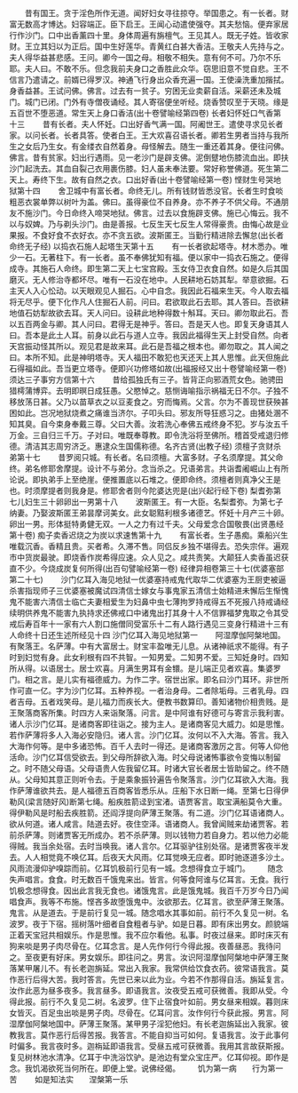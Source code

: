 <!-- { "loadSidebar": true } -->
　　昔有国王。贪于淫色所作无道。闻好妇女寻往掠夺。举国患之。有一长者。财富无数高才博达。妇容端正。臣下启王。王闻心动遣使强夺。其夫愁恼。便弃家居行作沙门。口中出香薰四十里。身体周遍有旃檀气。王见其人。既无子姓。皆收家财。王立其妇以为正后。国中生好莲华。青黄红白甚大香洁。王敬夫人先持与之。夫人得华益甚悲感。王问。卿今一国之母。相敬不相失。意有何不可。乃尔不乐耶。夫人曰。不敢不乐。但念我前夫身口之香胜此众华。窃思旧意不觉自悲。王不信言乃遣请之。前婿已得罗汉。神通飞行身出众香充遍一国。王使澡洗重加揩拭。身香益甚。王试问佛。佛言。过去有一贫子。穷困无业卖薪自活。采薪还未及城门。城门已闭。门外有寺僧夜诵经。其人寄宿便坐听经。烧香赞叹至于天晓。缘是五百世不堕恶道。常生天上身口香洁(出十卷譬喻经第四卷)
长者妇怀妊口气香第十三
　　昔有长者。夫人怀妊。口出好香气满一国。阿阇世王。遣使寻求见长者家。以问长者。长者具答。使者白王。王大欢喜召语长者。卿若生男者当持与我所生之女后乃生女。有金缕衣自然着身。母怪解去。随生一重还着其身。便往问佛。佛言。昔有贫家。妇出行遇雨。见一老沙门是辟支佛。泥倒躄地伤膝流血出。即扶沙门起洗去。其血自裂己衣用裹伤膝。妇人虽未奉法要。常好称誉佛道。死生第二天上。寿终下生。故有自然之衣。口出好香(出十卷譬喻经第一卷)
悭财生号哭地狱第十四
　　舍卫城中有富长者。命终无儿。所有钱财皆悉没官。长者生时食啖粗恶衣裳单弊以树叶为盖。佛曰。虽得豪位不自养身。亦不养子不供父母。不通朋友不施沙门。今日命终入啼哭地狱。佛言。过去以食施辟支佛。施已心悔云。我不以与奴婢。乃与剃头沙门。由是善报。七反生天七反生人常得豪贵。由悔心故是业果报。不食好食不衣好衣。亦不贪五欲。波斯匿王。当勤行精进除去懈怠(出长者命终无子经)
以捣衣石施人起塔生天第十五
　　有一长者欲起塔寺。材木悉办。唯少一石。无著柱下。有一长者。虽不奉佛犹知有福。便以家中一捣衣石施之。便得成寺。其施石人命终。即生第二天上七宝宫殿。玉女侍卫衣食自然。如是久后其国磨灭。无人修治寺都坏尽。唯有一石没在地中。人民耕地石妨其犁。举意欲掘。石主天人入心忪动。以天眼观见人掘石。心中自念。我因此石福来生天。今人取去福将无尽乎。便下化作凡人住掘石人前。问曰。君欲取此石去耶。其人答曰。吾欲耕地值石妨犁故欲去耳。天人问曰。设耕此地种得数十斛耳。天曰。卿勿取此石。吾以五百两金与卿。其人问曰。君得无是神乎。答曰。吾是天人也。即复天身语其人曰。吾本是此土人耳。前身以此石与道人立寺。我因此福得生天上封受自然。向者天宫振动怪其所以。观见君是故来耳。此石是吾福之根本也。卿勿取之。其人闻之曰。本所不知。此是神明塔寺。天人福田不敢犯也天还天上其人思惟。此天但施此石得福如此。吾当更立塔寺。便即兴功修塔如故(出福报经又出十卷譬喻经第一卷)
须达三子事穷方信第十六
　　昔给孤独氏有三子。皆背正向邪酒荒女色。驰骋田猎樗蒲博弈。去明即暝日成狂愚。父愍悼之。慈恻诲喻指示祸福无日不尔。子独不移放荡日甚。父乃以苗草衣之以豆麦食之。穷而悔焉。父言。尔为不善现世获殃甚困如此。岂况地狱烧煮之痛谁当济尔。子叩头曰。邪友所导狂惑习之。由猪处溷不知其臭。自今束身奉戴三尊。父曰大善。汝若洗心奉佛五戒终身不犯。岁与汝五千万金。三自归三千万。子对曰。唯既奉尊教。即令洗浴将至佛所。稽首受戒退归修德。清洁其志周穷济乏。惠逮众生国儒称德。名齐古贤(出教子经)
须檀子贪财杀弟第十七
　　昔罗阅只城。有长者。名曰须檀。大富多财。子名须摩提。其父命终。弟名修耶舍摩提。设计不与弟分。念当杀之。兄语弟言。共诣耆阇崛山上有所论说。即执弟手上至绝崖。便推置底以石堆之。便即命终。须檀者则真净父王是也。时须摩提者则我身是。修耶舍者则今陀婆达兜是(出兴起行经下卷)
梨耆弥第七儿妇生三十卵卵出一男第十八
　　波斯匿王。有一大臣。名梨耆弥。为第七子纳妻。乃娶波斯匿王弟昙摩诃美女。此女聪黠利根多诸德艺。怀妊十月产三十卵。卵出一男。形体挺特勇健无双。一人之力有过千夫。父母爱念合国敬畏(出贤愚经第十卷)
痴子卖香迟烧之为炭以求速售第十九
　　有富长者。生子愚痴。乘船兴生唯载沉香。香精且贵。买者希。久滞不售。同侣反乡独不堪得去。恐失宗伴。遍观市中货炭最驶。即烧香作炭希得应速。众人见之。咸共责笑。大颠狂人卖香虽迟获直不少。今烧成炭复何所得(出百句譬喻经第一卷)
经律异相卷第三十七(优婆塞部第二十七)
　　沙门亿耳入海见地狱一优婆塞持戒鬼代取华二优婆塞为王厨吏被逼杀害指现师子三优婆塞被魔试四清信士嫁女与事鬼家五清信士始精进未懈后生惭愧鬼不能害六清信士临亡夫妻相爱生为妇鼻中虫七薄拘罗持戒得五不死报八持戒诵经续明供养鬼不能害九执持求还佛戒口中诸鬼出打其身十人不信罪福梦鬼取之令其受戒后寿百年十一家有六人割口施僧同受富乐十二有人路行遇见三变身行精进十三有人命终十日还生述所经见十四
沙门亿耳入海见地狱第一
　　阿湿摩伽阿槃地国。有聚落王。名萨薄。中有大富居士。财宝丰盈唯无儿息。从诸神祇求不能得。有子时到妇觉有身。此女利根有四不共智。一知男爱。二知男不爱。三知妊身时。四知所从得。以语居士。居士欢喜。月满生男耳有金镮。是儿端正见者欢喜。集婆罗门。相之言。是儿实有福德威力。为作二字。宿世出家。即名曰沙门耳环。非世所作可直一亿。字为沙门亿耳。五种养视。一者治身母。二者除垢母。三者乳母。四者吉母。五者戏笑母。是儿福力而疾长大。便教书数算印。善知诸物价相贵贱。是王聚落商客所集。时四方人来诣聚落。问言。是中阿谁有好德可与寄言示我利害。诸人示沙门亿耳。是诸商客即往诣之。接为主人。是诸商客见大威力。如是思惟。若作萨薄将多人入海必安隐归。诸人言。沙门亿耳。汝何以不入大海。答言。我入大海作何等。是中多诸恐怖。百千人去时一得还。是诸商客激厉之言。何等人仰他活命。沙门亿耳信受欲去。到父母所辞欲入海。时父母说诸怖事欲令变悔以制留之。时不随父母语。父母语贵人佐我留亿耳。时诸大官长者居士皆助留之。终不随从。父母知其意正则听令去。于是乘象振铃遍告令聚落言。沙门亿耳欲入大海。我作萨薄谁欲共去。是人福德五百商客皆悉乐从。庄船下水日断一绳。至第七日得伊勒风(梁言随好风)断第七绳。船疾胜箭迳到宝渚。语贾客言。取宝满船莫令大重。得伊勒风是时船去疾胜箭。还阎浮提向萨薄王聚落。有二道。沙门亿耳语诸商人。欲从何道。诸人咸言。陆道去好。夜住空泽。语诸商人。我曾闻贼来劫诸贾客。若前杀萨薄。则诸贾客无所成办。若不杀萨薄。则以钱物力若自身力。若以他力必能得贼。我当余处宿。去时当唤我。诸人言尔。亿耳驱驴往别处宿。是诸贾客夜半发去。人人相觉竟不唤亿耳。后夜天大风雨。亿耳觉唤无应者。即时驰逐道多沙土。风雨流漫仰驴嗅踪而前。亿耳饥极前行见有一城。念想得食立于城门。
　　随念失声唱言。食食。时无数百千饿鬼来出。皆言。何等食阿谁与亿耳言。无食。我行饥极念想得食。因出此言我无食也。诸饿鬼言。此是饿鬼城。我百千万岁今日乃闻唱食声。我等不布施。悭吝多故堕饿鬼中。汝欲那去。亿耳言。欲至萨薄王聚落。鬼言。从是道去。于是前行复见一城。随念唱水其事如前。前行不久复见一树。名波罗。夜于下宿。摇树落叶细者自食粗者与驴。如是日暮。即有床出男女。颜貌端正着天宝冠共相娱乐。作是思惟。我不应尔看他。私事。时夜过昼来。即时床灭有狗来啖是男子肉尽骨在。亿耳念言。是人先作何行今得此报。夜善昼恶。我待问之。至夜更有好床。男女娱乐。即往问之。男言。汝识阿湿摩伽阿槃地中萨薄王聚落某甲屠儿不。有长老迦旃延。常出入我家。我常供给饮食衣药。彼常语我言。莫作恶行后得大苦。我时答言。先世已来以此为业。今若不作那得自活。旃延复言。汝作此恶为昼多夜多。我言昼多。即语我言。汝夜受五戒可获微善。我即从受。今得此报。前行不久复见二树。名波罗。住下止宿食叶如前。男女昼来相娱。暮则床女皆灭。百足虫出啖是男子肉。尽骨在。亿耳问言。汝作何行今获此报。男言。阿湿摩伽阿槃地国中。萨薄王聚落。某甲男子淫犯他妇。有长老迦旃延出入我家。彼教我言。莫作恶行后得苦报。我答言。不能自抑当可如何。复语我言。汝于此事何时偏多。我言夜时多。迦栴延即语我言。受昼五戒可获微善。我用其言故获斯报。复见树林池水清净。亿耳于中洗浴饮驴。是池边有堂众宝庄严。亿耳仰视。即作是念。我饥渴欲死当何所在。即便上堂。说佛经偈。
　　饥为第一病　　行为第一苦
　　如是知法实　　涅槃第一乐
